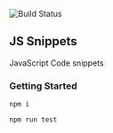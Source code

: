 ![Build Status](https://github.com/salgcode/js-snippets/actions/workflows/test.yml/badge.svg?event=push)


## JS Snippets
JavaScript Code snippets

### Getting Started

```
npm i
```

```
npm run test
```
